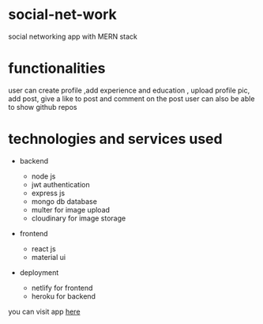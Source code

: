 # social-net-work
social networking app with MERN stack
# functionalities
user can create profile ,add experience and education , upload profile pic, add post, give a like to post and comment on the post
user can also be able to show github repos
# technologies and services used
- backend
  - node js
  - jwt authentication
  - express js
  - mongo db database
  - multer for image upload
  - cloudinary for image storage
 
- frontend
  - react js
  - material ui
  
- deployment
  - netlify for frontend
  - heroku for backend
  
 you can visit app [here](https://social-net-work.netlify.app/)
